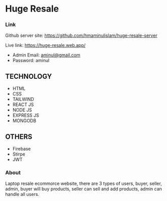 # Huge Resale

### Link

Github server site: https://github.com/hmaminulislam/huge-resale-server

Live link: https://huge-resale.web.app/

* Admin Email: aminul@gmail.com
* Password: aminul

## TECHNOLOGY
* HTML
* CSS
* TAILWIND
* REACT JS
* NODE JS
* EXPRESS JS
* MONGODB
## OTHERS
* Firebase
* Stirpe
* JWT

### About
Laptop resale ecommorce website, there are 3 types of users, buyer, seller, admin, buyer will buy products, seller can sell and add products, admin can handle all users.
